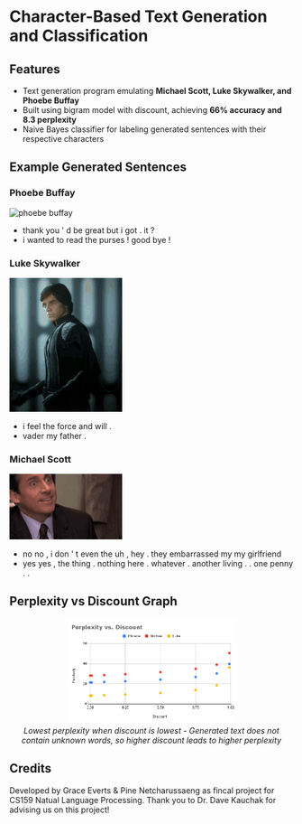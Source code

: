 # Character-Based Text Generation and Classification
## Features
* Text generation program emulating <b> Michael Scott, Luke Skywalker, and Phoebe Buffay </b>
* Built using bigram model with discount, achieving <b>66% accuracy and 8.3 perplexity</b>
* Naive Bayes classifier for labeling generated sentences with their respective characters

## Example Generated Sentences
### Phoebe Buffay
<div>
  <img src="phoebe-phoebe-buffay.gif" alt="phoebe buffay" width="200"/>
</div>

* thank you ' d be great but i got . it ?
* i wanted to read the purses ! good bye !
  
### Luke Skywalker
<div>
  <img src="star-wars.gif" alt="luke skywalker" width="200"/>
</div>

* i feel the force and will .
* vader my father . 

### Michael Scott
<div>
  <img src="michael-scott-steve-carell.gif" alt="michael scott" width="200"/>
</div>

* no no , i don ' t even the uh , hey . they embarrassed my my girlfriend
* yes yes , the thing . nothing here . whatever . another living . . one penny . . 

## Perplexity vs Discount Graph
<p align="center">
  <img src="Perplexity vs. Discount .png" alt="perplexity-discount graph" width="60%"/></br>
  <i> Lowest perplexity when discount is lowest - Generated text does not contain unknown words, so higher discount leads to higher perplexity</i>
</p>

## Credits
Developed by Grace Everts & Pine Netcharussaeng as fincal project for CS159 Natual Language Processing. Thank you to Dr. Dave Kauchak for advising us on this project!
